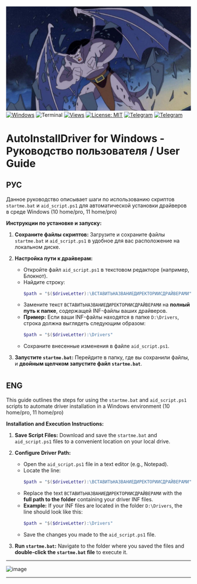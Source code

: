 ![](https://raw.githubusercontent.com/mioamio/autoinstalldriver_windows/main/image.jpg)
[![Windows](https://badgen.net/badge/icon/windows?icon=windows&label)](https://microsoft.com/windows/)
![Terminal](https://badgen.net/badge/icon/terminal?icon=terminal&label)
[![Views](https://views.igorkowalczyk.dev/api/badge/mioamio?repo=autoinstalldriver_windows&label=Views&style=classic)](https://github.com/mioamio/autoinstalldriver_windows/graphs/traffic)
[![License: MIT](https://img.shields.io/github/license/mioamio/autoinstalldriver_windows?style=flat-square)](https://github.com/mioamio/autoinstalldriver_windows/blob/main/LICENSE)
[![Telegram](https://badgen.net/badge/Telegram/me/2CA5E0)](https://t.me/topvselennaya)
[![Telegram](https://badgen.net/badge/Telegram/channel/2CA5E0)](https://t.me/scriptsautomation)


# AutoInstallDriver for Windows - Руководство пользователя / User Guide

## РУС

Данное руководство описывает шаги по использованию скриптов `startme.bat` и `aid_script.ps1` для автоматической установки драйверов в среде Windows (10 home/pro, 11 home/pro)

**Инструкции по установке и запуску:**

1.  **Сохраните файлы скриптов:** Загрузите и сохраните файлы `startme.bat` и `aid_script.ps1` в удобное для вас расположение на локальном диске.

2.  **Настройка пути к драйверам:**
    * Откройте файл `aid_script.ps1` в текстовом редакторе (например, Блокнот).
    * Найдите строку:
        ```powershell
        $path = "$($driveLetter):\ВСТАВИТЬНАЗВАНИЕДИРЕКТОРИИСДРАЙВЕРАМИ"
        ```
    * Замените текст `ВСТАВИТЬНАЗВАНИЕДИРЕКТОРИИСДРАЙВЕРАМИ` на **полный путь к папке**, содержащей INF-файлы ваших драйверов.
    * **Пример:** Если ваши INF-файлы находятся в папке `D:\Drivers`, строка должна выглядеть следующим образом:
        ```powershell
        $path = "$($driveLetter):\Drivers"
        ```
    * Сохраните внесенные изменения в файле `aid_script.ps1`.

3.  **Запустите `startme.bat`:** Перейдите в папку, где вы сохранили файлы, и **двойным щелчком запустите файл `startme.bat`**.

#
## ENG

This guide outlines the steps for using the `startme.bat` and `aid_script.ps1` scripts to automate driver installation in a Windows environment (10 home/pro, 11 home/pro)

**Installation and Execution Instructions:**

1.  **Save Script Files:** Download and save the `startme.bat` and `aid_script.ps1` files to a convenient location on your local drive.

2.  **Configure Driver Path:**
    * Open the `aid_script.ps1` file in a text editor (e.g., Notepad).
    * Locate the line:
        ```powershell
        $path = "$($driveLetter):\ВСТАВИТЬНАЗВАНИЕДИРЕКТОРИИСДРАЙВЕРАМИ"
        ```
    * Replace the text `ВСТАВИТЬНАЗВАНИЕДИРЕКТОРИИСДРАЙВЕРАМИ` with the **full path to the folder** containing your driver INF files.
    * **Example:** If your INF files are located in the folder `D:\Drivers`, the line should look like this:
        ```powershell
        $path = "$($driveLetter):\Drivers"
        ```
    * Save the changes you made to the `aid_script.ps1` file.

3.  **Run `startme.bat`:** Navigate to the folder where you saved the files and **double-click the `startme.bat` file** to execute it.

---
![image](https://github.com/user-attachments/assets/d23a8257-9366-40c5-8674-c65c7dda8e64)

---
